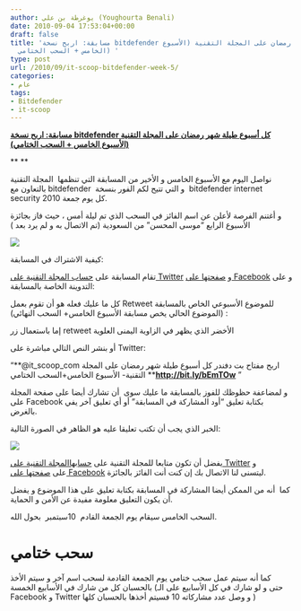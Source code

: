 ```yaml
---
author: يوغرطة بن علي (Youghourta Benali)
date: 2010-09-04 17:53:04+00:00
draft: false
title: 'مسابقة: اربح نسخة bitdefender كل أسبوع طيلة شهر رمضان على المجلة التقنية (الأسبوع
  الخامس + السحب الختامي) '
type: post
url: /2010/09/it-scoop-bitdefender-week-5/
categories:
- عام
tags:
- Bitdefender
- it-scoop
---
```











**[مسابقة: اربح نسخة bitdefender كل أسبوع طيلة شهر رمضان على المجلة التقنية (الأسبوع الخامس + السحب الختامي) ](https://www.it-scoop.com/2010/09/it-scoop-bitdefender-week-5/)**




**
**




نواصل اليوم مع الأسبوع الخامس و الأخير من المسابقة التي تنظمها  المجلة التقنية بالتعاون مع bitdefender  و التي تتيح لكم الفور بنسخة  bitdefender internet security 2010 كل يوم جمعة.


و أغتنم الفرصة لأعلن عن اسم الفائز في السحب الذي تم ليلة أمس ، حيث فاز بجائزة الأسبوع الرابع “موسى المحسن” من السعودية (تم الاتصال به و لم يرد بعد )


[![](https://www.it-scoop.com/rsc/bitDefender_250_250.jpg )
](https://www.it-scoop.com/2010/09/it-scoop-bitdefender-week-5/)




كيفية الاشتراك في المسابقة:




تقام المسابقة على [حساب المجلة التقنية على Twitter](http://twitter.com/it_scoop_com) و [صفحتها على Facebook](http://www.facebook.com/ITscoopMagazine) و على التدوينة الخاصة بالمسابقة:


كل ما عليك فعله هو أن تقوم بعمل Retweet للموضوع الأسبوعي الخاص بالمسابقة  (الموضوع الحالي يخص مسابقة الأسبوع الخامس+ السحب النهائي):

إما باستعمال زر retweet الأخضر الذي يظهر في الزاوية اليمنى العلوية


أو بنشر النص التالي مباشرة على Twitter:


“**@it_scoop_com اربح مفتاح بت دفندر كل أسبوع طيلة شهر رمضان على المجلة التقنية- الأسبوع الخامس+السحب الختامي ****http://bit.ly/bEmTOw** ”

و لمضاعفة حظوظك للفوز بالمسابقة ما عليك سوى  أن تشارك أيضا على صفحة المجلة على Facebook بكتابة تعليق “أود المشاركة في المسابقة” أو أي تعليق آخر يفي بالغرض.

الخبر الذي يجب أن تكتب تعليقا عليه هو الظاهر في الصورة التالية:


[![](https://www.it-scoop.com/wp-content/uploads/2010/09/bitDefender5.png)
](https://www.it-scoop.com/2010/09/it-scoop-bitdefender-week-5/)





يفضل أن تكون متابعا للمجلة التقنية على [حسابهاالمجلة التقنية على Twitter](http://twitter.com/it_scoop_com) و على [صفحتها على Facebook](http://www.facebook.com/ITscoopMagazine) ليتسنى لنا الاتصال بك إن كنت أنت الفائز بالجائزة.




كما  أنه من الممكن أيضا المشاركة في المسابقة بكتابة تعليق على هذا الموضوع و يفضل أن يكون التعليق معلومة مفيدة عن الأمن و الحماية.




السحب الخامس سيقام يوم الجمعة القادم  10سبتمبر  بحول الله.










# سحب ختامي


كما أنه سيتم عمل سحب ختامي يوم الجمعة القادمة لسحب اسم آخر و سيتم الأخذ بالحسبان كل من شارك في الأسابيع الخمسة (حتى و لو شارك في كل الأسابيع على الـ Facebook و Twitter و وصل عدد مشاركاته 10 فسيتم أخذها بالحسبان كلها )











